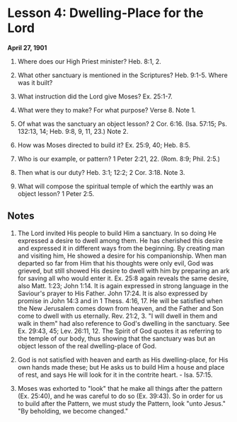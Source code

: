 # Lesson 4: Dwelling-Place for the Lord

**April 27, 1901**

1. Where does our High Priest minister? Heb. 8:1, 2.

2. What other sanctuary is mentioned in the Scriptures? Heb. 9:1-5. Where was it built?

3. What instruction did the Lord give Moses? Ex. 25:1-7.

4. What were they to make? For what purpose? Verse 8. Note 1.

5. Of what was the sanctuary an object lesson? 2 Cor. 6:16. (Isa. 57:15; Ps. 132:13, 14; Heb. 9:8, 9, 11, 23.) Note 2.

6. How was Moses directed to build it? Ex. 25:9, 40; Heb. 8:5.

7. Who is our example, or pattern? 1 Peter 2:21, 22. (Rom. 8:9; Phil. 2:5.)

8. Then what is our duty? Heb. 3:1; 12:2; 2 Cor. 3:18. Note 3.

9. What will compose the spiritual temple of which the earthly was an object lesson? 1 Peter 2:5.

## Notes

1. The Lord invited His people to build Him a sanctuary. In so doing He expressed a desire to dwell among them. He has cherished this desire and expressed it in different ways from the beginning. By creating man and visiting him, He showed a desire for his companionship. When man departed so far from Him that his thoughts were only evil, God was grieved, but still showed His desire to dwell with him by preparing an ark for saving all who would enter it. Ex. 25:8 again reveals the same desire, also Matt. 1:23; John 1:14. It is again expressed in strong language in the Saviour's prayer to His Father. John 17:24. It is also expressed by promise in John 14:3 and in 1 Thess. 4:16, 17. He will be satisfied when the New Jerusalem comes down from heaven, and the Father and Son come to dwell with us eternally. Rev. 21:2, 3. "I will dwell in them and walk in them" had also reference to God's dwelling in the sanctuary. See Ex. 29:43, 45; Lev. 26:11, 12. The Spirit of God quotes it as referring to the temple of our body, thus showing that the sanctuary was but an object lesson of the real dwelling-place of God.

2. God is not satisfied with heaven and earth as His dwelling-place, for His own hands made these; but He asks us to build Him a house and place of rest, and says He will look for it in the contrite heart. - Isa. 57:15.

3. Moses was exhorted to "look" that he make all things after the pattern (Ex. 25:40), and he was careful to do so (Ex. 39:43). So in order for us to build after the Pattern, we must study the Pattern, look "unto Jesus." "By beholding, we become changed."